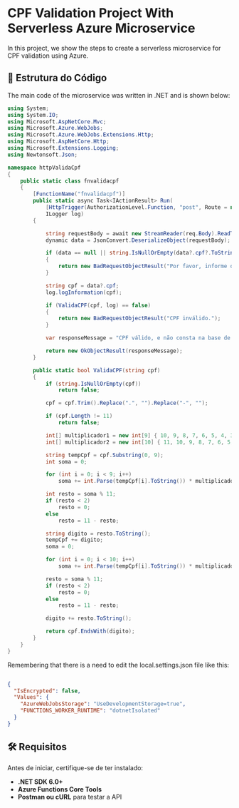 # CPF Validation Project With Serverless Azure Microservice

In this project, we show the steps to create a serverless microservice for CPF validation using Azure.

## 📄 Estrutura do Código

The main code of the microservice was written in .NET and is shown below:

```csharp
using System;
using System.IO;
using Microsoft.AspNetCore.Mvc;
using Microsoft.Azure.WebJobs;
using Microsoft.Azure.WebJobs.Extensions.Http;
using Microsoft.AspNetCore.Http;
using Microsoft.Extensions.Logging;
using Newtonsoft.Json;

namespace httpValidaCpf
{
    public static class fnvalidacpf
    {
        [FunctionName("fnvalidacpf")]
        public static async Task<IActionResult> Run(
            [HttpTrigger(AuthorizationLevel.Function, "post", Route = null)] HttpRequest req,
            ILogger log)
        {

            string requestBody = await new StreamReader(req.Body).ReadToEndAsync();
            dynamic data = JsonConvert.DeserializeObject(requestBody);

            if (data == null || string.IsNullOrEmpty(data?.cpf?.ToString()))
            {
                return new BadRequestObjectResult("Por favor, informe o CPF.");
            }

            string cpf = data?.cpf;
            log.logInformation(cpf);

            if (ValidaCPF(cpf, log) == false)
            {
                return new BadRequestObjectResult("CPF inválido.");
            }

            var responseMessage = "CPF válido, e não consta na base de dados de fraudes, e não consta na base de dados de débitos.";

            return new OkObjectResult(responseMessage);
        }

        public static bool ValidaCPF(string cpf)
        {
            if (string.IsNullOrEmpty(cpf))
                return false;

            cpf = cpf.Trim().Replace(".", "").Replace("-", "");

            if (cpf.Length != 11)
                return false;

            int[] multiplicador1 = new int[9] { 10, 9, 8, 7, 6, 5, 4, 3, 2 };
            int[] multiplicador2 = new int[10] { 11, 10, 9, 8, 7, 6, 5, 4, 3, 2 };

            string tempCpf = cpf.Substring(0, 9);
            int soma = 0;

            for (int i = 0; i < 9; i++)
                soma += int.Parse(tempCpf[i].ToString()) * multiplicador1[i];

            int resto = soma % 11;
            if (resto < 2)
                resto = 0;
            else
                resto = 11 - resto;

            string digito = resto.ToString();
            tempCpf += digito;
            soma = 0;

            for (int i = 0; i < 10; i++)
                soma += int.Parse(tempCpf[i].ToString()) * multiplicador2[i];

            resto = soma % 11;
            if (resto < 2)
                resto = 0;
            else
                resto = 11 - resto;

            digito += resto.ToString();

            return cpf.EndsWith(digito);
        }
    }
}


```


Remembering that there is a need to edit the local.settings.json file like this:


```json

{
  "IsEncrypted": false,
  "Values": {
    "AzureWebJobsStorage": "UseDevelopmentStorage=true",
    "FUNCTIONS_WORKER_RUNTIME": "dotnetIsolated"
  }
}

```

## 🛠 Requisitos
Antes de iniciar, certifique-se de ter instalado:
- **.NET SDK 6.0+**
- **Azure Functions Core Tools**
- **Postman ou cURL** para testar a API
